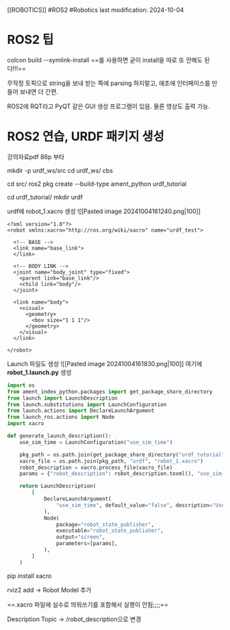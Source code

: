 [[ROBOTICS]]
#ROS2 #Robotics 
last modification: 2024-10-04

# ROS2 팁
colcon build --symlink-install
==를 사용하면 굳이 install을 따로 또 안해도 된다!!!==

무작정 토픽으로 string을 보내 받는 쪽에 parsing 하지말고, 애초에 인터페이스를 만들어 보내면 더 간편.

ROS2에 RQT라고 PyQT 같은 GUI 생성 프로그램이 있음.
물론 영상도 출력 가능.

# ROS2 연습, URDF 패키지 생성
강의자료pdf 86p 부타

mkdir -p urdf_ws/src
cd urdf_ws/
cbs

cd src/
ros2 pkg create --build-type ament_python urdf_tutorial

cd urdf_tutorial/
mkdir urdf

urdf에
robot_1.xacro 생성
![[Pasted image 20241004161240.png|100]]
```
<?xml version="1.0"?>
<robot xmlns:xacro="http://ros.org/wiki/xacro" name="urdf_test">

  <!-- BASE -->
  <link name="base_link">
  </link>

  <!-- BODY LINK -->
  <joint name="body_joint" type="fixed">
    <parent link="base_link"/>
    <child link="body"/>
  </joint>

  <link name="body">
    <visual>
      <geometry>
        <box size="1 1 1"/>
      </geometry>
    </visual>
  </link>

</robot>
```

Launch 파일도 생성
![[Pasted image 20241004161830.png|100]]
여기에 **robot_1.launch.py** 생성
```python
import os
from ament_index_python.packages import get_package_share_directory
from launch import LaunchDescription
from launch.substitutions import LaunchConfiguration
from launch.actions import DeclareLaunchArgument
from launch_ros.actions import Node
import xacro

def generate_launch_description():
    use_sim_time = LaunchConfiguration("use_sim_time")

    pkg_path = os.path.join(get_package_share_directory("urdf_tutorial"))
    xacro_file = os.path.join(pkg_path, "urdf", "robot_1.xacro")
    robot_description = xacro.process_file(xacro_file)
    params = {"robot_description": robot_description.toxml(), "use_sim_time": use_sim_time}

    return LaunchDescription(
        [
            DeclareLaunchArgument(
                "use_sim_time", default_value="false", description="Use sim time"
            ),
            Node(
                package="robot_state_publisher",
                executable="robot_state_publisher",
                output="screen",
                parameters=[params],
            ),
        ]
    )
```

pip install xacro

rviz2
add -> Robot Model 추가

==.xacro 파일에 실수로 띄워쓰기를 포함해서 실행이 안됨;;;;==

Description Topic -> /robot_description으로 변경